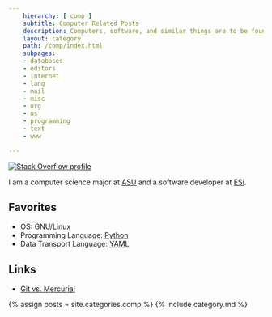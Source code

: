 ```yaml
---
    hierarchy: [ comp ]
    subtitle: Computer Related Posts
    description: Computers, software, and similar things are to be found here.
    layout: category
    path: /comp/index.html
    subpages:
    - databases
    - editors
    - internet
    - lang
    - mail
    - misc
    - org
    - os
    - programming
    - text
    - www

---
```

[![Stack Overflow profile][SO Flair]][SO Profile]

I am a computer science major at [ASU][] and a software developer at
[ESi][].

Favorites
---------

- OS: [GNU/Linux][1]
- Programming Language: [Python][]
- Data Transport Language: [YAML][]

Links
-----

- [Git vs. Mercurial][2]

{% assign posts = site.categories.comp %}
{% include category.md %}

[SO Profile]: http://stackoverflow.com/users/143739
  "Stack Overflow profile for kzh at Stack Overflow, Q&A for professional and enthusiast programmers"
[SO Flair]: http://stackoverflow.com/users/flair/143739.png
[ASU]: http://www.aug.edu "Augusta State University"
[ESi]: http://www.esi911.com
[1]: os/linux/
[Python]: lang/python/
[YAML]: http://www.yaml.org
[2]: http://gitvsmercurial.com
